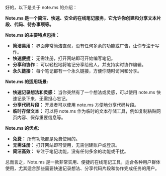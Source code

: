好的，以下是关于 note.ms 的介绍：

**Note.ms 是一个简洁、快速、安全的在线笔记服务，它允许你创建和分享文本片段、代码、待办事项等。** 

**Note.ms 的主要特点包括：**

* **简洁易用：**  界面非常简洁直观，没有任何多余的功能或广告，让你专注于写作。
* **快速便捷：**  无需注册，打开网站即可开始编写笔记。 
* **分享和协作：**  可以轻松地将笔记分享给他人，并支持实时协作编辑。
* **永久链接：**  每个笔记都有一个永久链接，方便你随时访问和分享。

**Note.ms 的适用场景:**

* **快速记录想法和灵感：**  当你突然有了一个想法或灵感，可以使用 note.ms 快速记录下来，无需担心忘记。
* **分享代码片段：**  开发者可以使用 note.ms 方便地分享代码片段。
* **临时存储文本：**  可以将 note.ms 作为临时的文本存储工具，例如复制粘贴网页内容、保存重要信息等。

**Note.ms 的优点:**

* **免费：**  所有功能都是免费使用的。
* **无需注册：**  打开网站即可使用，无需创建账户或登录。
* **简洁高效：**  专注于笔记功能，没有任何多余的功能或干扰。

总而言之，Note.ms 是一款非常实用、便捷的在线笔记工具，适合各种用户群体使用，尤其适合那些需要快速记录想法、分享代码片段和协作完成任务的用户。
